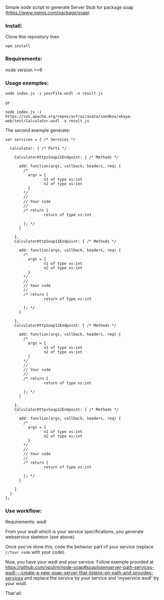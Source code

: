 Simple node script to generate Server Stub for package soap (https://www.npmjs.com/package/soap)

### Install: ###

Clone this repository then

```
npm install
```

### Requirements: ###

node version >=6

### Usage exemples: ###


```
node index.js -i yourFile.wsdl -o result.js
```

or

```
node index.js -i https://svn.apache.org/repos/asf/airavata/sandbox/xbaya-web/test/Calculator.wsdl -o result.js
```

The second exemple generate:


```
var services = { /* Services */

  Calculator: { /* Ports */

    CalculatorHttpsSoap11Endpoint: { /* Methods */

      add: function(args, callback, headers, req) {
        /*
          args = {
                 n1 of type xs:int
                 n2 of type xs:int
          }
        */
        //
        // Your code
        //
        /* return {
                 return of type xs:int

        }; */
      }

    },
    CalculatorHttpSoap11Endpoint: { /* Methods */

      add: function(args, callback, headers, req) {
        /*
          args = {
                 n1 of type xs:int
                 n2 of type xs:int
          }
        */
        //
        // Your code
        //
        /* return {
                 return of type xs:int

        }; */
      }

    },
    CalculatorHttpSoap12Endpoint: { /* Methods */

      add: function(args, callback, headers, req) {
        /*
          args = {
                 n1 of type xs:int
                 n2 of type xs:int
          }
        */
        //
        // Your code
        //
        /* return {
                 return of type xs:int

        }; */
      }

    },
    CalculatorHttpsSoap12Endpoint: { /* Methods */

      add: function(args, callback, headers, req) {
        /*
          args = {
                 n1 of type xs:int
                 n2 of type xs:int
          }
        */
        //
        // Your code
        //
        /* return {
                 return of type xs:int

        }; */
      }

    }
  }
};
```
### Use workflow: ###

Requirements: wsdl

From your wsdl which is your service specifications, you generate webservice skeleton (see above).

Once you've done this, code the behavior part of your service (replace ```//Your code``` with your code).

Now, you have your wsdl and your service. Follow exemple provided at https://github.com/vpulim/node-soap#soaplistenserver-path-services-wsdl---create-a-new-soap-server-that-listens-on-path-and-provides-services
and replace the service by your service and 'myservice.wsdl' by your wsdl. 

That'all.


